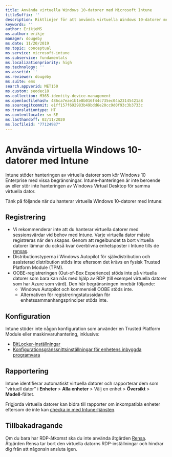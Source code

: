```yaml
---
title: Använda virtuella Windows 10-datorer med Microsoft Intune
titleSuffix: ''
description: Riktlinjer för att använda virtuella Windows 10-datorer med Microsoft Intune
keywords: ''
author: ErikjeMS
ms.author: erikje
manager: dougeby
ms.date: 11/20/2019
ms.topic: conceptual
ms.service: microsoft-intune
ms.subservice: fundamentals
ms.localizationpriority: high
ms.technology: ''
ms.assetid: ''
ms.reviewer: dougeby
ms.suite: ems
search.appverid: MET150
ms.custom: seodec18
ms.collection: M365-identity-device-management
ms.openlocfilehash: 486ca7eae1b1e8b016f44c735ec04a23145421a8
ms.sourcegitcommit: e1ff157f692983b49bdd6e20cc9d0f93c3b3733c
ms.translationtype: HT
ms.contentlocale: sv-SE
ms.lasthandoff: 02/11/2020
ms.locfileid: "77124987"
---
```

# <a name="using-windows-10-virtual-machines-with-intune"></a>Använda virtuella Windows 10-datorer med Intune

Intune stöder hanteringen av virtuella datorer som kör Windows 10 Enterprise med vissa begränsningar. Intune-hanteringen är inte beroende av eller stör inte hanteringen av Windows Virtual Desktop för samma virtuella dator.

Tänk på följande när du hanterar virtuella Windows 10-datorer med Intune:

## <a name="enrollment"></a>Registrering
- Vi rekommenderar inte att du hanterar virtuella datorer med sessionsvärdar vid behov med Intune. Varje virtuella dator måste registreras när den skapas. Genom att regelbundet ta bort virtuella datorer lämnar du också kvar överblivna enhetsposter i Intune tills de [rensas](../remote-actions/devices-wipe.md#automatically-delete-devices-with-cleanup-rules). 
- Distributionstyperna i Windows Autopilot för självdistribution och assisterad distribution stöds inte eftersom det krävs en fysisk Trusted Platform Module (TPM). 
- OOBE-registreringen (Out-of-Box Experience) stöds inte på virtuella datorer som bara kan nås med hjälp av RDP (till exempel virtuella datorer som har Azure som värd). Den här begränsningen innebär följande:
    - Windows Autopilot och kommersiell OOBE stöds inte.
    - Alternativen för registreringstatussidan för enhetssammanhangsprinciper stöds inte.

## <a name="configuration"></a>Konfiguration
Intune stöder inte någon konfiguration som använder en Trusted Platform Module eller maskinvaruhantering, inklusive:
- [BitLocker-inställningar](../configuration/device-profiles.md#endpoint-protection)
- [Konfigurationsgränssnittsinställningar för enhetens inbyggda programvara](../configuration/device-profiles.md#device-firmware-configuration-interface)

## <a name="reporting"></a>Rapportering
Intune identifierar automatiskt virtuella datorer och rapporterar dem som ”virtuell dator” i **Enheter** > **Alla enheter** > Välj en enhet > **Översikt** > **Modell**-fältet. 

Frigjorda virtuella datorer kan bidra till rapporter om inkompatibla enheter eftersom de inte kan [checka in med Intune-tjänsten](../configuration/device-profile-troubleshoot.md#how-long-does-it-take-for-devices-to-get-a-policy-profile-or-app-after-they-are-assigned).

## <a name="retirement"></a>Tillbakadragande
Om du bara har RDP-åtkomst ska du inte använda åtgärden [Rensa](../remote-actions/devices-wipe.md#wipe). Åtgärden Rensa tar bort den virtuella datorns RDP-inställningar och hindrar dig från att någonsin ansluta igen.



